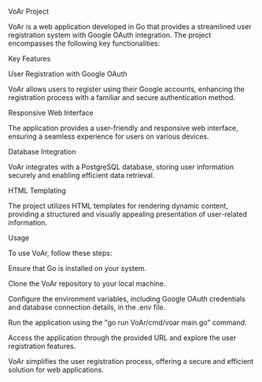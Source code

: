 VoAr Project

VoAr is a web application developed in Go that provides a streamlined user registration system with Google OAuth integration. The project encompasses the following key functionalities:

Key Features

User Registration with Google OAuth

VoAr allows users to register using their Google accounts, enhancing the registration process with a familiar and secure authentication method.

Responsive Web Interface

The application provides a user-friendly and responsive web interface, ensuring a seamless experience for users on various devices.

Database Integration

VoAr integrates with a PostgreSQL database, storing user information securely and enabling efficient data retrieval.

HTML Templating

The project utilizes HTML templates for rendering dynamic content, providing a structured and visually appealing presentation of user-related information.

Usage

To use VoAr, follow these steps:

Ensure that Go is installed on your system.

Clone the VoAr repository to your local machine.

Configure the environment variables, including Google OAuth credentials and database connection details, in the .env file.

Run the application using the "go run VoAr/cmd/voar main.go" command.

Access the application through the provided URL and explore the user registration features.

VoAr simplifies the user registration process, offering a secure and efficient solution for web applications.
